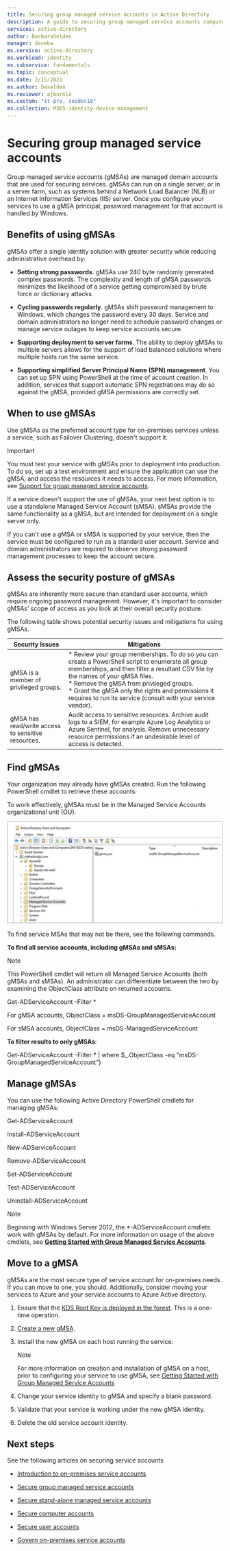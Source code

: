 ```yaml
---
title: Securing group managed service accounts in Active Directory
description: A guide to securing group managed service accounts computer accounts.
services: active-directory
author: BarbaraSelden
manager: daveba
ms.service: active-directory
ms.workload: identity
ms.subservice: fundamentals
ms.topic: conceptual
ms.date: 2/15/2021
ms.author: baselden
ms.reviewer: ajburnle
ms.custom: "it-pro, seodec18"
ms.collection: M365-identity-device-management
---
```


# Securing group managed service accounts

Group managed service accounts (gMSAs) are managed domain accounts that are used for securing services. gMSAs can run on a single server, or in a server farm, such as systems behind a Network Load Balancer (NLB) or an Internet Information Services (IIS) server. Once you configure your services to use a gMSA principal, password management for that account is handled by Windows.

## Benefits of using gMSAs

gMSAs offer a single identity solution with greater security while reducing administrative overhead by:

* **Setting strong passwords**. gMSAs use 240 byte randomly generated complex passwords. The complexity and length of gMSA passwords minimizes the likelihood of a service getting compromised by brute force or dictionary attacks.

* **Cycling passwords regularly**. gMSAs shift password management to Windows, which changes the password every 30 days. Service and domain administrators no longer need to schedule password changes or manage service outages to keep service accounts secure. 

* **Supporting deployment to server farms**. The ability to deploy gMSAs to multiple servers allows for the support of load balanced solutions where multiple hosts run the same service. 

* **Supporting simplified Server Principal Name (SPN) management**. You can set up SPN using PowerShell at the time of account creation. In addition, services that support automatic SPN registrations may do so against the gMSA, provided gMSA permissions are correctly set. 

## When to use gMSAs

Use gMSAs as the preferred account type for on-premises services unless a service, such as Failover Clustering, doesn't support it.

> [!IMPORTANT]
> You must test your service with gMSAs prior to deployment into production. To do so, set up a test environment and ensure the application can use the gMSA, and access the resources it needs to access. For more information, see [Support for group managed service accounts](https://docs.microsoft.com/system-center/scom/support-group-managed-service-accounts?view=sc-om-2019).


If a service doesn't support the use of gMSAs, your next best option is to use a standalone Managed Service Account (sMSA). sMSAs provide the same functionality as a gMSA, but are intended for deployment on a single server only.

If you can't use a gMSA or sMSA is supported by your service, then the service must be configured to run as a standard user account. Service and domain administrators are required to observe strong password management processes to keep the account secure.

## Assess the security posture of gMSAs

gMSAs are inherently more secure than standard user accounts, which require ongoing password management. However, it's important to consider gMSAs’ scope of access as you look at their overall security posture.

The following table shows potential security issues and mitigations for using gMSAs.

| Security Issues| Mitigations |
| - | - |
| gMSA is a member of privileged groups. | * Review your group memberships. To do so you can create a PowerShell script to enumerate all group memberships, and then filter a resultant CSV file by the names of your gMSA files. <br>* Remove the gMSA from privileged groups.<br> * Grant the gMSA only the rights and permissions it requires to run its service (consult with your service vendor). 
| gMSA has read/write access to sensitive resources. | Audit access to sensitive resources. Archive audit logs to a SIEM, for example Azure Log Analytics or Azure Sentinel, for analysis. Remove unnecessary resource permissions if an undesirable level of access is detected. |


## Find gMSAs

Your organization may already have gMSAs created. Run the following PowerShell cmdlet to retrieve these accounts:

To work effectively, gMSAs must be in the Managed Service Accounts organizational unit (OU).

  
![Screen shot of managed service account OU.](./media/securing-service-accounts/secure-gmsa-image-1.png)

To find service MSAs that may not be there, see the following commands.

**To find all service accounts, including gMSAs and sMSAs:**

> [!NOTE] 
> This PowerShell cmdlet will return all Managed Service Accounts (both gMSAs and sMSAs). An administrator can differentiate between the two by examining the ObjectClass attribute on returned accounts.

Get-ADServiceAccount -Filter *



For gMSA accounts, ObjectClass = msDS-GroupManagedServiceAccount

For sMSA accounts, ObjectClass = msDS-ManagedServiceAccount

**To filter results to only gMSAs**:

Get-ADServiceAccount –Filter * | where $_.ObjectClass -eq "msDS-GroupManagedServiceAccount”}

## Manage gMSAs

You can use the following Active Directory PowerShell cmdlets for managing gMSAs:

Get-ADServiceAccount

Install-ADServiceAccount

New-ADServiceAccount

Remove-ADServiceAccount

Set-ADServiceAccount

Test-ADServiceAccount

Uninstall-ADServiceAccount

> [!NOTE]
Beginning with Windows Server 2012, the *-ADServiceAccount cmdlets work with gMSAs by default. For more information on usage of the above cmdlets, see [**Getting Started with Group Managed Service Accounts**](https://docs.microsoft.com/windows-server/security/group-managed-service-accounts/getting-started-with-group-managed-service-accounts).

## Move to a gMSA
gMSAs are the most secure type of service account for on-premises needs. If you can move to one, you should. Additionally, consider moving your services to Azure and your service accounts to Azure Active directory.

1.  Ensure that the [KDS Root Key is deployed in the forest](https://docs.microsoft.com/windows-server/security/group-managed-service-accounts/create-the-key-distribution-services-kds-root-key). This is a one-time operation.

2. [Create a new gMSA](../azure/active-directory-domain-services/create-gmsa).

3. Install the new gMSA on each host running the service.
   > [!NOTE] 
   > For more information on creation and installation of gMSA on a host, prior to configuring your service to use gMSA, see [Getting Started with Group Managed Service Accounts](https://docs.microsoft.com/previous-versions/windows/it-pro/windows-server-2012-R2-and-2012/jj128431(v=ws.11))

 
4. Change your service identity to gMSA and specify a blank password.

5. Validate that your service is working under the new gMSA identity.

6. Delete the old service account identity.

 

## Next steps
See the following articles on securing service accounts

* [Introduction to on-premises service accounts](service-accounts-on-premises.md)

* [Secure group managed service accounts](service-accounts-group-msa.md)

* [Secure stand-alone managed service accounts](service-accounts-standalone-msa.md)

* [Secure computer accounts](service-accounts-computer.md)

* [Secure user accounts](service-accounts-user-on-premises.md)

* [Govern on-premises service accounts](service-accounts-govern-on-premises.md)
